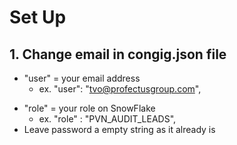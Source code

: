 # Set Up
## 1. Change email in congig.json file
* "user" = your email address 
  * ex. "user": "tvo@profectusgroup.com", 
- "role" = your role on SnowFlake 
  - ex. "role" : "PVN_AUDIT_LEADS",
- Leave password a empty string as it already is

